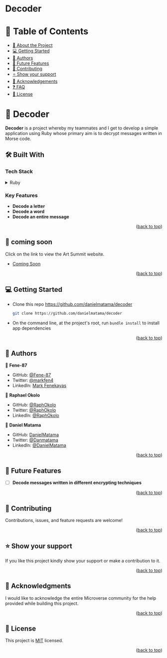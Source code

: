 # Decoder
<a name="readme-top"></a>

<!-- TABLE OF CONTENTS -->

# 📗 Table of Contents

- [📖 About the Project](#about-project)
- [💻 Getting Started](#getting-started)
- [👥 Authors](#authors)
- [🔭 Future Features](#future-features)
- [🤝 Contributing](#contributing)
- [⭐️ Show your support](#support)
- [🙏 Acknowledgements](#acknowledgements)
- [❓ FAQ](#faq)
- [📝 License](#license)


# 📖 Decoder <a name="about-project"></a>

**Decoder** is a project whereby my teammates and I get to develop a simple application using Ruby whose primary aim is to decrypt messages written in Morse code.
## 🛠 Built With <a name="built-with"></a>

### Tech Stack <a name="tech-stack"></a>

<details>
  <summary>Ruby</summary>
  <ul>
    <li><a href="ruby-lang.org/en/">React.Js</a></li>
  </ul>
</details>

<!-- Features -->

### Key Features <a name="key-features"></a>

- **Decode a letter**
- **Decode a word**
- **Decode an entire message**

<p align="right">(<a href="#readme-top">back to top</a>)</p>

<!-- LIVE DEMO -->

## 🚀 coming soon <a name="live-demo"></a>

Click on the link to view the Art Summit website.

- [Coming Soon]()

<p align="right">(<a href="#readme-top">back to top</a>)</p>

<!-- GETTING STARTED -->

## 💻 Getting Started <a name="getting-started"></a>

- Clone this repo <https://github.com/danielmatama/decoder>

  ```bash
  git clone https://github.com/danielmatama/decoder
  ```

- On the command line, at the project's root, run `bundle install` to install app dependencies


<p align="right">(<a href="#readme-top">back to top</a>)</p>

<!-- AUTHORS -->

## 👥 Authors <a name="authors"></a>

👤 **Fene-87**

- GitHub: [@Fene-87](https://github.com/Fene-87)
- Twitter: [@markfen4](https://twitter.com/markfen4)
- LinkedIn: [Mark Fenekayas](https://www.linkedin.com/in/mark-fenekayas-67378220b/)

👤 **Raphael Okolo**

- GitHub: [@RaphOkolo](https://github.com/RaphDasilva)
- Twitter: [@RaphOkolo](https://twitter.com/RaphOkolo)
- LinkedIn: [@RaphOkolo](https://www.linkedin.com/in/RaphOkolo/)


👤 **Daniel Matama**

- GitHub: [DanielMatama](https://github.com/danielmatama)
- Twitter: [@Danmatama](https://twitter.com/Danmatama)
- LinkedIn: [@DanielMatama](https://www.linkedin.com/in/DanielMatamaMwebesa/)

<p align="right">(<a href="#readme-top">back to top</a>)</p>

<!-- FUTURE FEATURES -->

## 🔭 Future Features <a name="future-features"></a>

- [ ] **Decode messages written in different encrypting techniques**

<p align="right">(<a href="#readme-top">back to top</a>)</p>

<!-- CONTRIBUTING -->

## 🤝 Contributing <a name="contributing"></a>

Contributions, issues, and feature requests are welcome!

<p align="right">(<a href="#readme-top">back to top</a>)</p>

<!-- SUPPORT -->

## ⭐️ Show your support <a name="support"></a>


If you like this project kindly show your support or make a contribution to it.

<p align="right">(<a href="#readme-top">back to top</a>)</p>

<!-- ACKNOWLEDGEMENTS -->

## 🙏 Acknowledgments <a name="acknowledgements"></a>

I would like to acknowledge the entire Microverse community for the help provided while building this project.

<p align="right">(<a href="#readme-top">back to top</a>)</p>

<!-- LICENSE -->

## 📝 License <a name="license"></a>

This project is [MIT](./LICENSE) licensed.

<p align="right">(<a href="#readme-top">back to top</a>)</p>
